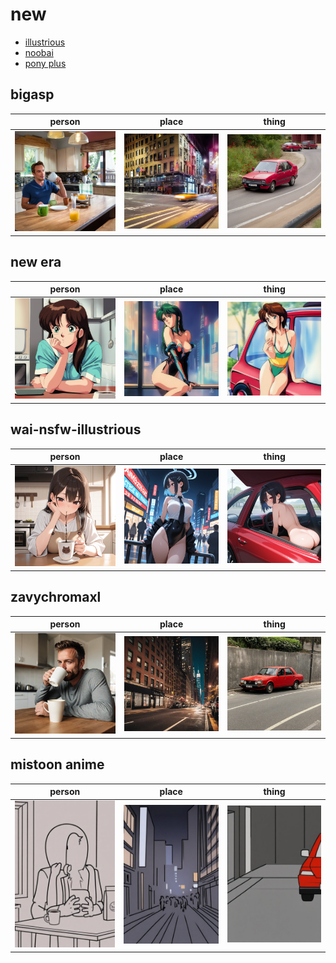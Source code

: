 # new

- [illustrious](/categories/illustrious.md)
- [noobai](/categories/noobai.md)
- [pony plus](/categories/pony_plus.md)

## bigasp
| person | place | thing |
| --- | --- | --- |
| ![bigasp person preview](/images/bigasp_person.webp?raw=true) | ![bigasp place preview](/images/bigasp_place.webp?raw=true) | ![bigasp thing preview](/images/bigasp_thing.webp?raw=true) |

## new era
| person | place | thing |
| --- | --- | --- |
| ![new era person preview](/images/new_era_person.webp?raw=true) | ![new era place preview](/images/new_era_place.webp?raw=true) | ![new era thing preview](/images/new_era_thing.webp?raw=true) |

## wai-nsfw-illustrious
| person | place | thing |
| --- | --- | --- |
| ![wai-nsfw-illustrious person preview](/images/wai_nsfw_illustrious_person.webp?raw=true) | ![wai-nsfw-illustrious place preview](/images/wai_nsfw_illustrious_place.webp?raw=true) | ![wai-nsfw-illustrious thing preview](/images/wai_nsfw_illustrious_thing.webp?raw=true) |

## zavychromaxl
| person | place | thing |
| --- | --- | --- |
| ![zavychromaxl person preview](/images/zavychromaxl_person.webp?raw=true) | ![zavychromaxl place preview](/images/zavychromaxl_place.webp?raw=true) | ![zavychromaxl thing preview](/images/zavychromaxl_thing.webp?raw=true) |

## mistoon anime
| person | place | thing |
| --- | --- | --- |
| ![mistoon anime person preview](/images/mistoon_anime_person.webp?raw=true) | ![mistoon anime place preview](/images/mistoon_anime_place.webp?raw=true) | ![mistoon anime thing preview](/images/mistoon_anime_thing.webp?raw=true) |

